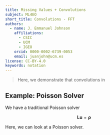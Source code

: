 ```yaml
---
title: Missing Values + Convolutions
subject: ML4EO
short_title: Convolutions - FFT
authors:
  - name: J. Emmanuel Johnson
    affiliations:
      - CSIC
      - UCM
      - IGEO
    orcid: 0000-0002-6739-0053
    email: juanjohn@ucm.es
license: CC-BY-4.0
keywords: notation
---
```


> Here, we demonstrate that convolutions in


## Example: Poisson Solver

We have a traditional Poisson solver

$$
\mathbf{Lu} =\boldsymbol{\rho}
$$

Here, we can look at a Poisson solver.

